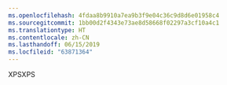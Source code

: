 ```yaml
---
ms.openlocfilehash: 4fdaa8b9910a7ea9b3f9e04c36c9d8d6e01958c4
ms.sourcegitcommit: 1bb00d2f4343e73ae8d58668f02297a3cf10a4c1
ms.translationtype: HT
ms.contentlocale: zh-CN
ms.lasthandoff: 06/15/2019
ms.locfileid: "63871364"
---
```

<span data-ttu-id="44ff1-101">XPS</span><span class="sxs-lookup"><span data-stu-id="44ff1-101">XPS</span></span>